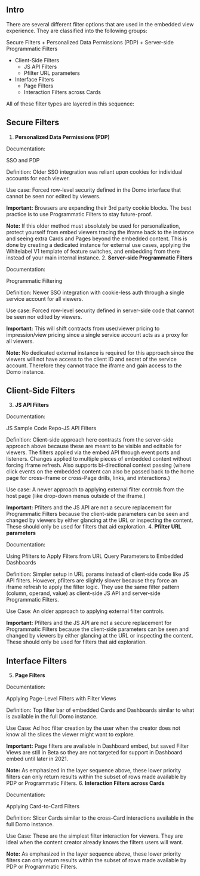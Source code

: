 

Intro
-------

There are several different filter options that are used in the embedded view experience. They are classified into the following groups:

 Secure Filters
	+ Personalized Data Permissions (PDP)
	+ Server-side Programmatic Filters
* Client-Side Filters
	+ JS API Filters
	+ Pfilter URL parameters
* Interface Filters
	+ Page Filters
	+ Interaction Filters across Cards

All of these filter types are layered in this sequence:


 Secure Filters
----------------


1. **Personalized Data Permissions (PDP)**


 Documentation:

SSO and PDP

Definition: Older SSO integration was reliant upon cookies for individual accounts for each viewer.


 Use case: Forced row-level security defined in the Domo interface that cannot be seen nor edited by viewers.


**Important:**
 Browsers are expanding their 3rd party cookie blocks. The best practice is to use Programmatic Filters to stay future-proof.


**Note:**
 If this older method must absolutely be used for personalization, protect yourself from embed viewers tracing the iframe back to the instance and seeing extra Cards and Pages beyond the embedded content. This is done by creating a dedicated instance for external use cases, applying the Whitelabel V1 template of feature switches, and embedding from there instead of your main internal instance.
2. **Server-side Programmatic Filters**


 Documentation:

Programmatic Filtering

Definition: Newer SSO integration with cookie-less auth through a single service account for all viewers.


 Use case: Forced row-level security defined in server-side code that cannot be seen nor edited by viewers.


**Important:**
 This will shift contracts from user/viewer pricing to impression/view pricing since a single service account acts as a proxy for all viewers.


**Note:**
 No dedicated external instance is required for this approach since the viewers will not have access to the client ID and secret of the service account. Therefore they cannot trace the iframe and gain access to the Domo instance.

Client-Side Filters
---------------------
3. **JS API Filters**


 Documentation:

JS Sample Code Repo-JS API Filters

Definition: Client-side approach here contrasts from the server-side approach above because these are meant to be visible and editable for viewers. The filters applied via the embed API through event ports and listeners. Changes applied to multiple pieces of embedded content without forcing iframe refresh. Also supports bi-directional context passing (where click events on the embedded content can also be passed back to the home page for cross-iframe or cross-Page drills, links, and interactions.)


 Use case: A newer approach to applying external filter controls from the host page (like drop-down menus outside of the iframe.)


**Important:**
 Pfilters and the JS API are not a secure replacement for Programmatic Filters because the client-side parameters can be seen and changed by viewers by either glancing at the URL or inspecting the content. These should only be used for filters that aid exploration.
4. **Pfilter URL parameters**


 Documentation:

Using Pfilters to Apply Filters from URL Query Parameters to Embedded Dashboards

Definition: Simpler setup in URL params instead of client-side code like JS API filters. However, pfilters are slightly slower because they force an iframe refresh to apply the filter logic. They use the same filter pattern (column, operand, value) as client-side JS API and server-side Programmatic Filters.


 Use Case: An older approach to applying external filter controls.


**Important:**
 Pfilters and the JS API are not a secure replacement for Programmatic Filters because the client-side parameters can be seen and changed by viewers by either glancing at the URL or inspecting the content. These should only be used for filters that aid exploration.

Interface Filters
-------------------
5. **Page Filters**


 Documentation:

Applying Page-Level Filters with Filter Views

Definition: Top filter bar of embedded Cards and Dashboards similar to what is available in the full Domo instance.


 Use Case: Ad hoc filter creation by the user when the creator does not know all the slices the viewer might want to explore.


**Important:**
 Page filters are available in Dashboard embed, but saved Filter Views are still in Beta so they are not targeted for support in Dashboard embed until later in 2021.


**Note:**
 As emphasized in the layer sequence above, these lower priority filters can only return results within the subset of rows made available by PDP or Programmatic Filters.
6. **Interaction Filters across Cards**


 Documentation:

Applying Card-to-Card Filters

Definition: Slicer Cards similar to the cross-Card interactions available in the full Domo instance.


 Use Case: These are the simplest filter interaction for viewers. They are ideal when the content creator already knows the filters users will want.


**Note:**
 As emphasized in the layer sequence above, these lower priority filters can only return results within the subset of rows made available by PDP or Programmatic Filters.


